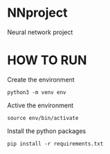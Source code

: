 # NNproject
Neural network project

# HOW TO RUN
Create the environment
```
python3 -m venv env
```

Active the environment
```
source env/bin/activate
```
Install the python packages
```
pip install -r requirements.txt
```
